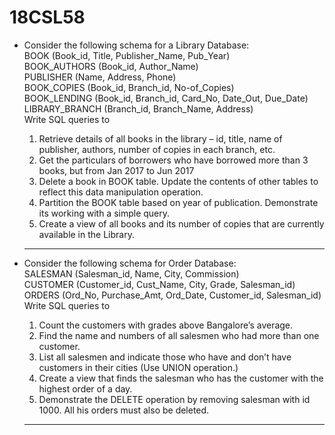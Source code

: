 # 18CSL58


* Consider the following schema for a Library Database: <br>
	BOOK (Book_id, Title, Publisher_Name, Pub_Year)</br>
	BOOK_AUTHORS (Book_id, Author_Name)</br>
	PUBLISHER (Name, Address, Phone)</br>
	BOOK_COPIES (Book_id, Branch_id, No-of_Copies) </br>
	BOOK_LENDING (Book_id, Branch_id, Card_No, Date_Out, Due_Date) </br>
	LIBRARY_BRANCH (Branch_id, Branch_Name, Address)</br>
	Write SQL queries to
	1. Retrieve details of all books in the library – id, title, name of publisher, authors,
	number of copies in each branch, etc.
	2. Get the particulars of borrowers who have borrowed more than 3 books, but from Jan
	2017 to Jun 2017
	3. Delete a book in BOOK table. Update the contents of other tables to reflect this data
	manipulation operation.
	4. Partition the BOOK table based on year of publication. Demonstrate its working with a
	simple query.
	5. Create a view of all books and its number of copies that are currently available in the
	Library.
	------

* Consider the following schema for Order Database:<br>
	SALESMAN (Salesman_id, Name, City, Commission)</br>
	CUSTOMER (Customer_id, Cust_Name, City, Grade, Salesman_id) </br>
	ORDERS (Ord_No, Purchase_Amt, Ord_Date, Customer_id, Salesman_id) </br>
	Write SQL queries to
	1. Count the customers with grades above Bangalore’s average.
	2. Find the name and numbers of all salesmen who had more than one customer.
	3. List all salesmen and indicate those who have and don’t have customers in their cities
	(Use UNION operation.)
	4. Create a view that finds the salesman who has the customer with the highest order of a
	day.
	5. Demonstrate the DELETE operation by removing salesman with id 1000. All his orders
	must also be deleted.
	-----
